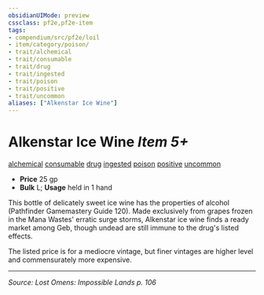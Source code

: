 ```yaml
---
obsidianUIMode: preview
cssclass: pf2e,pf2e-item
tags:
- compendium/src/pf2e/loil
- item/category/poison/
- trait/alchemical
- trait/consumable
- trait/drug
- trait/ingested
- trait/poison
- trait/positive
- trait/uncommon
aliases: ["Alkenstar Ice Wine"]
---
```

# Alkenstar Ice Wine *Item 5+*  
[alchemical](rules/traits/alchemical.md "Alchemical Item Trait")  [consumable](rules/traits/consumable.md "Consumable Item Trait")  [drug](rules/traits/drug-gmg.md "Drug Item Trait")  [ingested](rules/traits/ingested.md "Ingested Item Trait")  [poison](rules/traits/poison.md "Poison Effect Trait")  [positive](rules/traits/positive.md "Positive Energy & Element Trait")  [uncommon](rules/traits/uncommon.md "Uncommon Rarity Trait")  

- **Price** 25 gp
- **Bulk** L; **Usage** held in 1 hand

This bottle of delicately sweet ice wine has the properties of alcohol (Pathfinder Gamemastery Guide 120). Made exclusively from grapes frozen in the Mana Wastes' erratic surge storms, Alkenstar ice wine finds a ready market among Geb, though undead are still immune to the drug's listed effects.

The listed price is for a mediocre vintage, but finer vintages are higher level and commensurately more expensive.


---
*Source: Lost Omens: Impossible Lands p. 106*